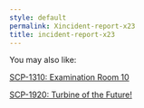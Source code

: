 ```yaml
---
style: default
permalink: Xincident-report-x23
title: incident-report-x23
---
```

You may also like:

[SCP-1310: Examination Room 10](http://scp-wiki.net/scp-1310)

[SCP-1920: Turbine of the Future!](http://scp-wiki.net/scp-1920)
